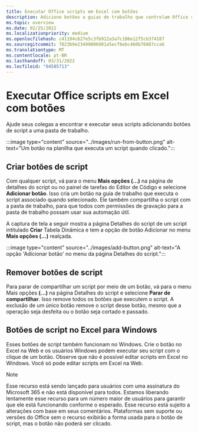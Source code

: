 ```yaml
---
title: Executar Office scripts em Excel com botões
description: Adicione botões a guias de trabalho que controlam Office scripts em Excel.
ms.topic: overview
ms.date: 02/25/2022
ms.localizationpriority: medium
ms.openlocfilehash: c41194c627e5c3fb912a3a7c186e12f5cb374187
ms.sourcegitcommit: 7023b9e23499806901a5ecf8ebc460b76887cca6
ms.translationtype: MT
ms.contentlocale: pt-BR
ms.lasthandoff: 03/31/2022
ms.locfileid: "64585713"
---
```

# <a name="run-office-scripts-in-excel-with-buttons"></a>Executar Office scripts em Excel com botões

Ajude seus colegas a encontrar e executar seus scripts adicionando botões de script a uma pasta de trabalho.

:::image type="content" source="../images/run-from-button.png" alt-text="Um botão na planilha que executa um script quando clicado.":::

## <a name="create-script-buttons"></a>Criar botões de script

Com qualquer script, vá para o menu **Mais opções (...)** na página de detalhes do script ou no painel de tarefas do Editor de Código e selecione **Adicionar botão**. Isso cria um botão na guia de trabalho que executa o script associado quando selecionado. Ele também compartilha o script com a pasta de trabalho, para que todos com permissões de gravação para a pasta de trabalho possam usar sua automação útil.

A captura de tela a seguir mostra a página Detalhes do script de um script intitulado **Criar** Tabela Dinâmica e  tem a opção de botão Adicionar no menu **Mais opções (...)** realçada.

:::image type="content" source="../images/add-button.png" alt-text="A opção 'Adicionar botão' no menu da página Detalhes do script.":::

## <a name="remove-script-buttons"></a>Remover botões de script

Para parar de compartilhar um script por meio de um botão, vá para o menu Mais opções **(...)** na página Detalhes do script e selecione **Parar de compartilhar**. Isso remove todos os botões que executem o script. A exclusão de um único botão remove o script desse botão, mesmo que a operação seja desfeita ou o botão seja cortado e passado.

## <a name="script-buttons-on-excel-for-windows"></a>Botões de script no Excel para Windows

Esses botões de script também funcionam no Windows. Crie o botão no Excel na Web e os usuários Windows podem executar seu script com o clique de um botão. Observe que não é possível editar scripts em Excel no Windows. Você só pode editar scripts em Excel na Web.

> [!NOTE]
> Esse recurso está sendo lançado para usuários com uma assinatura do Microsoft 365 e não está disponível para todos. Estamos liberando lentamente esse recurso para um número maior de usuários para garantir que ele está funcionando conforme o esperado. Esse recurso está sujeito a alterações com base em seus comentários. Plataformas sem suporte ou versões do Office sem o recurso exibirão a forma usada para o botão de script, mas o botão não poderá ser clicado.
